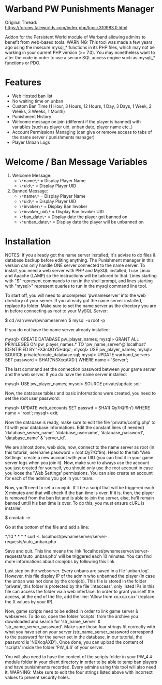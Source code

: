 # Warband PW Punishments Manager
Original Thread: https://forums.taleworlds.com/index.php/topic,310983.0.html

Addon for the Persistent World module of Warband allowing admins to benefit from web-based tools.
WARNING: This tool was made a few years ago using the insecure mysql_* functions in its PHP files, which may not be working in your current PHP version (>= 7.0). You may nonetheless want to alter the code in order to use a secure SQL access engine such as mysqli_* functions or PDO.

# Features
* Web Hosted ban list
* No waiting time on unban
* Custom Ban Time (1 Hour, 3 Hours, 12 Hours, 1 Day, 3 Days, 1 Week, 2 Weeks, 3 Weeks, 1 Month)
* Punishment History
* Welcome message on join (different if the player is banned) with variables (such as player uid, unban date, player name etc..)
* Account Permissions Managing (can give or remove access to tabs of the name server / punishments manager)
* Player Unban Logs

# Welcome / Ban Message Variables
1. Welcome Message:
	* `\*`name`\*` = Display Player Name
	* `\*`uid`\*` = Display Player UID
2. Banned Message:
	* `\*`name`\*` = Display Player Name
	* `\*`uid`\*` = Display Player UID
	* `\*`invoker`\*` = Display Ban Invoker
	* `\*`invoker_uid`\*` = Display Ban Invoker UID
	* `\*`ban_date`\*` = Display date the player got banned on
	* `\*`unban_date`\*` = Display date the player will be unbanned on

# Installation
NOTES: If you already got the name server installed, it's advise to do files & database backup before editing anything. The Punishment manager in this version can only handle ONE server connected to the name server.
To install, you need a web server with PHP and MySQL installed; I use Linux and Apache (LAMP) so the instructions will be tailored to that. 
Lines starting with "$" represent commands to run in the shell prompt, and lines starting with "mysql>" represent queries to run in the mysql command line tool.

To start off, you will need to uncompress 'pwnameserver' into the web directory of your server. 
If you already got the name server installed, replace its folder. Make sure to set the name server as the directory you are in before connecting as root to your MySQL Server:

$ cd /var/www/pwnameserver/
$ mysql -u root -p

If you do not have the name server already installed:

mysql> CREATE DATABASE pw_player_names;
mysql> GRANT ALL PRIVILEGES ON pw_player_names.* TO 'pw_name_server'@'localhost' IDENTIFIED BY 'FX3nQGY5Hdqc';
mysql> USE pw_player_names;
mysql> SOURCE private/create_database.sql;
mysql> UPDATE warband_servers SET password = SHA1('N6XcqAXD') WHERE name = 'Server';

The last command set the connection password between your game server and the web server.
If you do have the name server installed:

mysql> USE pw_player_names;
mysql> SOURCE private/update.sql;

Now, the database tables and basic informations were created, you need to set the root user password:

mysql> UPDATE web_accounts SET passwd = SHA1('Qy7rQf9n') WHERE name = 'root';
mysql> exit;

Now the database is ready, make sure to edit the file 'private/config.php' to fit with your database informations.
Edit the constant lines (if needed) 'database_server_name', 'database_username', 'database_password', 'database_name' & 'server_id'.

We are almost done, web side, now, connect to the name server as root (in this tutorial, username:password = root:Qy7rQf9n).
Head to the tab 'Web Settings' create a new account with your UID (you can find it in your game server logs when you join it).
Now, make sure to always use the account you just created for yourself, you should only use the root account in case you loose the 'Web Settings' permissions.
You can also create an account for each of the admins you got in your team.

Now, you'll need to set a cronjob. It'll be a script that will be triggered each X minutes and that will check if the ban time is over. 
If it is, then, the player is removed from the ban list and is able to join the server, else, he'll remain banned untill his ban time is over. To do this, you must ensure cURL is installer.

$ crontab -e

Go at the bottom of the file and add a line:

*/10 * * * * curl -L localhost/pwnameserver/server-requests/auto_unban.php

Save and quit. This line means the link 'localhost/pwnameserver/server-requests/auto_unban.php' will be triggered each 10 minutes. 
You can find more informations about cronjobs by following this link.

Last step on the webserver. Every unbans are saved in a file 'unban.log'. 
However, this file display IP of the admin who unbanned the player (in case the unban was not done by the cronjob). 
This file is stored in the folder 'private', this folder is protected by the file '.htaccess', only listed IPs in this file can access the folder via a web interface. 
In order to grant yourself the access, at the end of the file, add the line: 'Allow from xx.xx.xx.xx' (replace the X values by your IP).

Now, game scripts need to be edited in order to link game server & webserver. 
To do so, open the folder 'scripts' from the archive you downloaded and search for 'str_name_server' & 'str_name_server_password'.
Make sure those four strings fit correctly with what you have set on your server (str_name_server_password correspond to the password for the server set in the database, 
in our tutorial, the password is 'N6XcqAXD'). Once done, you can upload the content of 'scripts' inside the folder 'PW_4.4' of your server.

You will also need to have the content of the scripts folder in your PW_4.4 module folder in your client directory in order to be able to temp ban players and have punishments recorded. 
Every admins using this tool will also need it. WARNING: Make sure to edit the four strings listed above with incorrect values to prevent security holes.

